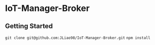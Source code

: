 # IoT-Manager-Broker

## Getting Started

`git clone git@github.com:JLiao98/IoT-Manager-Broker.git`
`npm install`
